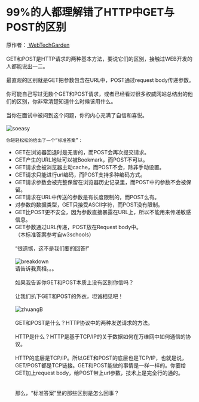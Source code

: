# 99%的人都理解错了HTTP中GET与POST的区别
 原作者：[ WebTechGarden](https://mp.weixin.qq.com/s?__biz=MzI3NzIzMzg3Mw==&mid=100000054&idx=1&sn=71f6c214f3833d9ca20b9f7dcd9d33e4#rd)    
 &nbsp;    
GET和POST是HTTP请求的两种基本方法，要说它们的区别，接触过WEB开发的人都能说出一二。    
 &nbsp;    
最直观的区别就是GET把参数包含在URL中，POST通过request body传递参数。    
 &nbsp;    
你可能自己写过无数个GET和POST请求，或者已经看过很多权威网站总结出的他们的区别，你非常清楚知道什么时候该用什么。    
 &nbsp;    
当你在面试中被问到这个问题，你的内心充满了自信和喜悦。    
&nbsp;   
 ![soeasy](https://github.com/zhang-jh/resource/blob/master/basic/images/soeasy.jpg) 

    你轻轻松松的给出了一个“标准答案”：
* GET在浏览器回退时是无害的，而POST会再次提交请求。
* GET产生的URL地址可以被Bookmark，而POST不可以。
* GET请求会被浏览器主动cache，而POST不会，除非手动设置。
* GET请求只能进行url编码，而POST支持多种编码方式。
* GET请求参数会被完整保留在浏览器历史记录里，而POST中的参数不会被保留。
* GET请求在URL中传送的参数是有长度限制的，而POST么有。
* 对参数的数据类型，GET只接受ASCII字符，而POST没有限制。
* GET比POST更不安全，因为参数直接暴露在URL上，所以不能用来传递敏感信息。
* GET参数通过URL传递，POST放在Request body中。    
（本标准答案参考自w3schools）     
&nbsp;   
“很遗憾，这不是我们要的回答!”    
&nbsp;    
![breakdown](https://github.com/zhang-jh/resource/blob/master/basic/images/breakdown.png) 
&nbsp;    
请告诉我真相。。。    
&nbsp;   
如果我告诉你GET和POST本质上没有区别你信吗？     
&nbsp;   
让我们扒下GET和POST的外衣，坦诚相见吧！    
&nbsp;   
![zhuangB](https://github.com/zhang-jh/resource/blob/master/basic/images/zhuangB.png) 
&nbsp;   
&nbsp;   
GET和POST是什么？HTTP协议中的两种发送请求的方法。    
&nbsp;   
HTTP是什么？HTTP是基于TCP/IP的关于数据如何在万维网中如何通信的协议。    
&nbsp;   
HTTP的底层是TCP/IP。所以GET和POST的底层也是TCP/IP，也就是说，GET/POST都是TCP链接。GET和POST能做的事情是一样一样的。你要给GET加上request body，给POST带上url参数，技术上是完全行的通的。     
&nbsp;   
&nbsp;   
那么，“标准答案”里的那些区别是怎么回事？    

